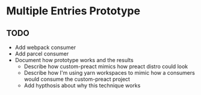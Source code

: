 # Multiple Entries Prototype

## TODO

- Add webpack consumer
- Add parcel consumer
- Document how prototype works and the results
  - Describe how custom-preact mimics how preact distro could look
  - Describe how I'm using yarn workspaces to mimic how a consumers would consume the custom-preact project
  - Add hypthosis about why this technique works
